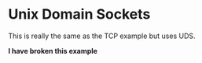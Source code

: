 # Unix Domain Sockets

This is really the same as the TCP example but uses UDS.

**I have broken this example**
